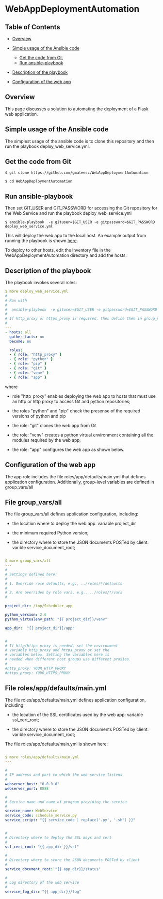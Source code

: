 # WebAppDeploymentAutomation


## Table of Contents

- [Overview](#p0)

- [Simple usage of the Ansible code](#p1)
  - [Get the code from Git](#p11)
  - [Run ansible-playbook](#p12)



- [Description of the playbook](#p2)

- [Configuration of the web app](#p3)






<a name="p0" id="p0"></a>
## Overview

This page discusses a solution to automating the deployment of a Flask web application.




<a name="p1" id="p1"></a>
## Simple usage of the Ansible code

The simplest usage of the ansible code is to clone this repository 
and then run the playbook deploy_web_service.yml.



<a name="p11" id="p11"></a>
## Get the code from Git

```shell
$ git clone https://github.com/gmateesc/WebAppDeploymentAutomation

$ cd WebAppDeploymentAutomation
```




<a name="p12" id="p12"></a>
## Run ansible-playbook


Then set GIT_USER and GIT_PASSWORD for accessing the Git repository for the 
Web Service and run the playbook deploy_web_service.yml 

```shell
$ ansible-playbook  -e gituser=$GIT_USER -e gitpassword=$GIT_PASSWORD deploy_web_service.yml
```


This will deploy the web app to the local host. An example output from running the playbook is shown [here](https://github.com/gmateesc/WebAppDeploymentAutomation/blob/master/doc/deploy_web_service.log).


To deploy to other hosts, edit the inventory file in the WebAppDeploymentAutomation directory and add the hosts.



<a name="p2" id="p2"></a>
## Description of the playbook


The playbook invokes several roles:

```yaml
$ more deploy_web_service.yml
#
# Run with
#
#  ansible-playbook  -e gituser=$GIT_USER -e gitpassword=$GIT_PASSWORD deploy_web_service.yml
#
# If http_proxy or https_proxy is required, then define them in group_vars/all
#
---
- hosts: all
  gather_facts: no
  become: no

  roles:
  - { role: "http_proxy" }
  - { role: "python" }
  - { role: "pip" }
  - { role: "git" }
  - { role: "venv" }
  - { role: "app" }
```

where

  - role "http_proxy" enables deploying the web app to hosts that must use an http or http proxy to access Git and python repositories;

  - the roles "python" and "pip" check the presense of  the required versions of python and pip

  - the role: "git" clones the web app from Git

  - the role: "venv" creates a python virtual environment containing all the modules required by the web app;
  - the role: "app" configures the web app as shown below.






<a name="p3" id="p3"></a>
## Configuration of the web app


The app role includes the file roles/app/defaults/main.yml that defines application configuration. 
Additionally, group-level variables are defined in group_vars/all





<a name="p31" id="p31"></a>
## File group_vars/all



The file group_vars/all defines application configuration, including: 

- the location where to deploy the web app: variable project_dir

- the minimum required Python version;

- the directory where to store the JSON documents POSTed by client: varible service_document_root;


```yaml

$ more group_vars/all 
---
#
# Settings defined here:
#
# 1. Override role defaults, e.g., ../roles/*/defaults
#
# 2. Are overriden by role vars, e.g., ../roles/*/vars
#

project_dir: /tmp/Scheduler_app

python_version: 2.6
python_virtualenv_path: "{{ project_dir}}/venv"

app_dir:  "{{ project_dir}}/app"


#
# If http/https proxy is needed, set the environment 
# variable http_proxy and https_proxy or set the 
# variables below. Setting the variables here is 
# needed when different host groups use different proxies.
#
#http_proxy: YOUR_HTTP_PROXY
#https_proxy: YOUR_HTTPS_PROXY
```




<a name="p32" id="p32"></a>
## File roles/app/defaults/main.yml


The file roles/app/defaults/main.yml defines application configuration, including: 

- the location of the SSL certificates used by the web app: variable ssl_cert_root;

- the directory where to store the JSON documents POSTed by client: varible service_document_root;


The file roles/app/defaults/main.yml is shown here:

```yaml

$ more roles/app/defaults/main.yml 
---

#
# IP address and port to which the web service listens
#
webserver_host: "0.0.0.0"
webserver_port: 8888

#
# Service name and name of program providing the service
#
service_name: WebService
service_code: schedule_service.py
service_script: "{{ service_code | replace('.py', '.sh') }}"


#
# Directory where to deploy the SSL keys and cert
#
ssl_cert_root: "{{ app_dir }}/ssl"

#
# Directory where to store the JSON documents POSTed by client
#
service_document_root: "{{ app_dir}}/status"

#
# Log directory of the web service
#
service_log_dir: "{{ app_dir}}/log"





